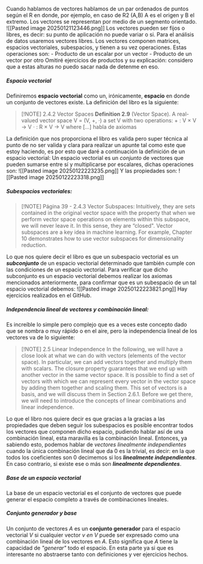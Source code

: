 Cuando hablamos de vectores hablamos de un par ordenados de puntos según el R en donde, por ejemplo, en caso de R2 (A,B) A es el origen y B el extremo.
Los vectores se representan por medio de un segmento orientado.
![[Pasted image 20250121123446.png]]
Los vectores pueden ser fijos o libres, es decir: su punto de aplicación no puede variar o si.
Para el análisis de datos usaremos vectores libres.
Los vectores componen matrices, espacios vectoriales, subespacios, y tienen a su vez operaciones.
Estas operaciones son:
                     - Producto de un escalar por un vector
                     -  Producto de un vector por otro
Omitiré ejercicios de productos y su explicación: considero que a estas alturas no puedo sacar nada de detenme en eso.
##### Espacio vectorial
Definiremos **espacio vectorial** como un, irónicamente, **espacio** en donde un conjunto de vectores existe. 
La definición del libro es la siguiente:

> [!NOTE] 2.4.2 Vector Spaces
> **Definition 2.9** (Vector Space). A real-valued vector space V = (V, +, ·) a set V with two operations:
>                                + : V × V → V 
>                                ·   : R × V → V
> where [...] habla de axiomas

La definición que nos proporciona el libro es valida pero super técnica al punto de no ser valida y clara para realizar un apunte tal como este que estoy haciendo, es por esto que daré a continuación la definición de un espacio vectorial:
Un espacio vectorial es un *conjunto* de vectores que pueden sumarse entre sí y multiplicarse por escalares, dichas operaciones son:
                      ![[Pasted image 20250122223235.png]]
  Y las propiedades son:
                       ![[Pasted image 20250122223318.png]]
                       
##### Subespacios vectoriales: 



> [!NOTE] Página 39 - 2.4.3 Vector Subspaces:
> Intuitively, they are sets contained in the original vector space with the property that when we perform vector space operations on elements within this subspace, we will never leave it. In this sense, they are “closed". Vector subspaces are a key idea in machine learning. For example, Chapter 10 demonstrates how to use vector subspaces for dimensionality reduction.
> 

Lo que nos quiere decir el libro es que un subespacio vectorial es un ***subconjunto*** de un espacio vectorial determinado que también cumple con las condiciones de un espacio vectorial.
Para verificar que dicho subconjunto es un espacio vectorial debemos realizar los axiomas mencionados anteriormente, para confirmar que es un subespacio de un tal espacio vectorial debemos:
![[Pasted image 20250122223821.png]]
Hay ejercicios realizados en el GitHub.

##### Independencia lineal de vectores y combinación lineal: 
Es increíble lo simple pero complejo que es a veces este concepto dado que se nombra o muy rápido o en el aire, pero la independencia lineal de los vectores va de lo siguiente:

> [!NOTE] 2.5 Linear Independence
> In the following, we will have a close look at what we can do with vectors (elements of the vector space). In particular, we can add vectors together and multiply them with scalars. The closure property guarantees that we end up with another vector in the same vector space. It is possible to find a set of vectors with which we can represent every vector in the vector space by adding them together and scaling them. This set of vectors is a basis, and we will discuss them in Section 2.6.1. Before we get there, we will need to introduce the concepts of linear combinations and linear independence.

Lo que el libro nos quiere decir es que gracias a la gracias a las propiedades que deben seguir los subespacios es posible encontrar todos los vectores que componen dicho espacio, pudiendo hablar así de una combinación lineal, esta maravilla es la combinación lineal. 
Entonces, ya sabiendo esto, podemos hablar de *vectores linealmente independientes* cuando la única combinación lineal que da 0 es la trivial, es decir: en la que todos los coeficientes son 0 decimemos si los ***linealmente independientes***.
En caso contrario, si existe ese o más son ***linealmente dependientes***.
##### Base de un espacio vectorial
La base de un espacio vectorial es el conjunto de vectores que puede generar el espacio completo a través de combinaciones lineales. 
##### Conjunto generador y base
Un conjunto de vectores *A* es un **conjunto generador** para el espacio vectorial *V* si cualquier vector *v en V* puede ser expresado como una combinación lineal de los vectores en *A*. Esto significa que *A* tiene la capacidad de *"generar"* todo el espacio.
En esta parte ya si que es interesante no abstraerse tanto con definiciones y ver ejercicios hechos.